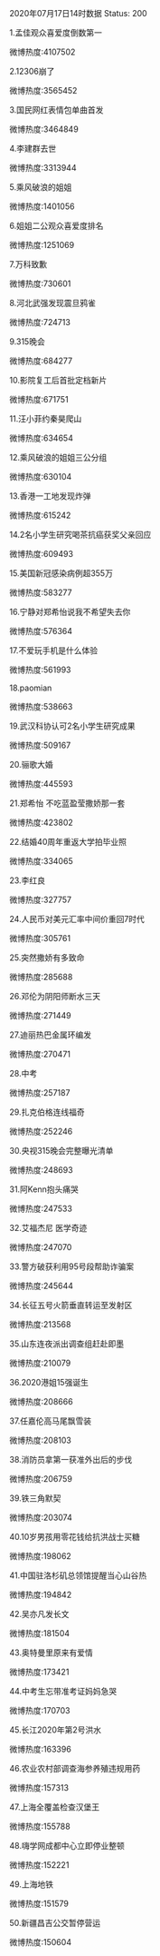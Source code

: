 2020年07月17日14时数据
Status: 200

1.孟佳观众喜爱度倒数第一

微博热度:4107502

2.12306崩了

微博热度:3565452

3.国民网红表情包单曲首发

微博热度:3464849

4.李建群去世

微博热度:3313944

5.乘风破浪的姐姐

微博热度:1401056

6.姐姐二公观众喜爱度排名

微博热度:1251069

7.万科致歉

微博热度:730601

8.河北武强发现震旦鸦雀

微博热度:724713

9.315晚会

微博热度:684277

10.影院复工后首批定档新片

微博热度:671751

11.汪小菲约秦昊爬山

微博热度:634654

12.乘风破浪的姐姐三公分组

微博热度:630104

13.香港一工地发现炸弹

微博热度:615242

14.2名小学生研究喝茶抗癌获奖父亲回应

微博热度:609493

15.美国新冠感染病例超355万

微博热度:583277

16.宁静对郑希怡说我不希望失去你

微博热度:576364

17.不爱玩手机是什么体验

微博热度:561993

18.paomian

微博热度:538663

19.武汉科协认可2名小学生研究成果

微博热度:509167

20.骊歌大婚

微博热度:445593

21.郑希怡 不吃蓝盈莹撒娇那一套

微博热度:423802

22.结婚40周年重返大学拍毕业照

微博热度:334065

23.李红良

微博热度:327757

24.人民币对美元汇率中间价重回7时代

微博热度:305761

25.突然撒娇有多致命

微博热度:285688

26.邓伦为阴阳师断水三天

微博热度:271449

27.迪丽热巴金属环编发

微博热度:270471

28.中考

微博热度:257187

29.扎克伯格连线福奇

微博热度:252246

30.央视315晚会完整曝光清单

微博热度:248693

31.阿Kenn抱头痛哭

微博热度:247533

32.艾福杰尼 医学奇迹

微博热度:247070

33.警方破获利用95号段帮助诈骗案

微博热度:245644

34.长征五号火箭垂直转运至发射区

微博热度:213568

35.山东连夜派出调查组赶赴即墨

微博热度:210079

36.2020港姐15强诞生

微博热度:208666

37.任嘉伦高马尾飘雪装

微博热度:208103

38.消防员拿第一获准外出后的步伐

微博热度:206759

39.铁三角默契

微博热度:203074

40.10岁男孩用零花钱给抗洪战士买糖

微博热度:198062

41.中国驻洛杉矶总领馆提醒当心山谷热

微博热度:194842

42.吴亦凡发长文

微博热度:181504

43.奥特曼里原来有爱情

微博热度:173421

44.中考生忘带准考证妈妈急哭

微博热度:170703

45.长江2020年第2号洪水

微博热度:163396

46.农业农村部调查海参养殖违规用药

微博热度:157313

47.上海全覆盖检查汉堡王

微博热度:155788

48.嗨学网成都中心立即停业整顿

微博热度:152221

49.上海地铁

微博热度:151579

50.新疆昌吉公交暂停营运

微博热度:150604

